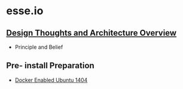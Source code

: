 # esse.io

## [Design Thoughts and Architecture Overview](markdown/ArchitectureOverview.markdown)
  * Principle and Belief

## Pre- install Preparation
  * [Docker Enabled Ubuntu 1404](markdown/DockerEnabledUbuntu.markdown)
